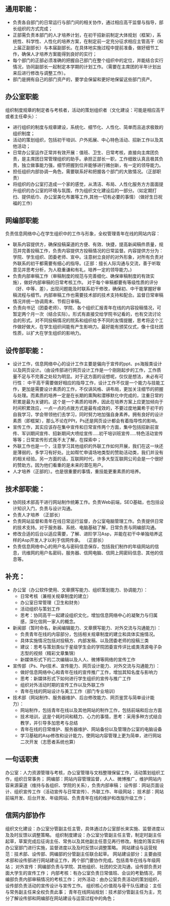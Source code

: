 ## 通用职能：

- 负责各自部门的日常运行与部门间的相关协作，通过相应高干监督与指导，部长组织的方式完成；
- 正部需负责本部门的人才培养计划，在初干招新前制定大体规划（框架），系统性、科学性、人性化的培养方案，在制定前一定充分征求相应主管高干（和上届正副部长）与本届副部长。在具体地实施过程中提前准备，做好细节工作，确保人才培养方案能得到良好的实行；
- 每个部门的正部必须准确的把握自己部门在整个组织中的定位，并能结合实行情况，协同副部长一起制定本学期的计划工作。（需要在主席团的半年计划出来后进行修改与调整工作）。
- 部门是拥有自己的部门资产的，要学会保留和更好地保留这些部门资产。


## 办公室职能

组织制度规章的制定者与考核者，活动的策划组织者（文化建设：可能是相应高干或者主任牵头）：

- 进行组织的制度与规章建设，系统化、细节化、人性化、简单而且追求极致的组织制度；
- 活动的策划组织，包括初干培训、户外拓展、中心特色活动、招新工作以及其他活动；
- 日常办公室运作正常并有效开展：值班、卫生、日常考核，直接向主席团负责，是主席团日常管理组织的助手。承担正部长一职，工作细致认真且极其负责，独立做事能力强，细节把握到位并能够进行微创新，有一定的领导能力。
- 担任组织内部协调一角色，需要联系好和把握各个部门的大致情况。（正部职责）
- 将组织的办公室打造成一个家的感觉，从清洁、布局、人性化服务方方面面提升组织的办公室的环境与氛围，作为组织文化建设后的一部分。（如定期打扫、提供纸巾、办公室美化布置等工作,其他一切有必要的事情）（做好生日祝福的工作）


## 网编部职能

负责信息网络中心在学生组织中的工作与形象，全权管理青年在线的网站内容：

- 联系内容提供方，确保投稿渠道的方便、有效、快捷，提高新闻稿件质量，规范并完善投稿工作，负责内容提供方投稿情况的日常监督。内容提供方分为：学院、学生组织、团委老师、宣中。注意树立良好的对外形象，对所有负责对外联系的初干都需要有细心的指导。(正部：擅长人际沟通与交流，善于听取意见并思考分析，为人稳重谦和有礼，培养一定的领导能力。)
- 负责内部审稿工作（审稿制度的规范与完善细化、确保审稿制度的有效实施），做好内部审稿的日常考核工作。 对于每个审稿都要有等级性质的评分（好、中等、差），出现问题能及时联系初干修改，确保初、中干能掌握好审稿流程与细节。内部审稿工作也需要技术部的技术支持和配合。监督日常审稿情况并统一协调周末、节假日审稿。
- 负责向书记（团委老师）、学院、各个组织汇报青年在线的内容投稿情况，可暂定两个月一次（结合实际）。形式有直接交给学院书记看的，也有交流讨论会的形式。对不同投稿情况的院系和组织给予不同的友情提醒，思考将这个工作做好做大，在学生组织间能有产生影响力。最好能有颁奖仪式，像十佳社团性质，以扩大在学生组织的影响力。


## 设传部职能：

- 设计工作，信息网络中心的设计工作主要是偏向于宣传的ppt、ps海报类设计以及网页设计。（由设传部进行网页设计工作是一个刚刚起步的工作，工作质量不足与不完善之处较为明显。对于这方面的设想呢，仅仅是想法，未必有可行性： 中干高干需要做好相应的指导工作，设计工作不仅是一个能力与技能工作，更加是需要设计素质的工作，不仅讲风格、讲布局，更加关注细节的把握与处理。而素质的培养一定是在长期的熏陶和潜移默化中完成的，注重日常的积累是最为关键的。这个是一个素质的培养，因此在培养方案上应更加倾向于时间积累效应，一点一点的点拨方式是最有成效的，不要过度地冀希于初干的自我学习，学会带领他们去学习，同时努力地加强自身素养。拥有良好的设计素质（即框架），那么不论在PPt，Ps还是网页设计都会有着指导性的影响。
- 宣传工作，其实应该存在集中宣传和日常宣传两个方面，集中包括招新前宣传、军训期间宣传、招新期间大喷绘宣传.....初干培训班宣传.....特色活动宣传等等；日常宣传形式我不太了解，在探索中；
- 外联工作也是一个，注意学习其他组织的外联工作如何开展，我们在这一块还是薄弱的，多学习有好处。比如帮忙申请场地类型的赞助活动类，我们并没有的相关经验。另一方面的话，互联网时代，许多大型互联网公司会是一个很好的赞助方。因为他们看重的是未来的潜在用户。
- 人才培养（正部的）。也是很重要的事情，重技能更重素质的培养。

## 技术部职能：

- 协同技术部高干进行网站制作统筹工作。负责Web前端，SEO基础，也包括设计知识入门，负责与设计沟通。
- 负责人才培养 （正部长）
- 负责网站监督和青年在线日常运行监督，办公室电脑管理工作。负责提供日常的技术支持。对于服务器、系统、电脑基础了解，日常负责与网编部沟通。
- 修改合适的后台以适应需要，了解、进阶学习Asp，并能在初干中单独培养这样的Asp开发人才以利于信网传承。  （正部长）
- 负责信息网络中心的用户名与密码信息保存，包括我们制作的年级网站的信息，讯维网的用户名密码，服务器、信网电脑、信网上网密码信息、其他的信息等。

## 补充：

- 办公室（办公软件使用、文章撰写能力、组织策划能力、协调能力）：
    - 日常考核（兼相关规章制度的建立）
    - 办公室日常管理（卫生和财务）
    - 活动组织与策划工作
    - 思考：协同高干一起建设组织文化，增加信息网络中心的凝聚力与归属感，深化信网一家人的概念。
- 新闻部（暂时命名，新闻编辑能力、文章撰写能力、对外交流与沟通能力）：
    - 负责青年在线的内容部分，包括相关规章制度的建立和具体实施情况。
    - 具体实施情况包括对投稿方、内部发稿、以及团委老师的投稿三类
    - 建议：思考与策划类似于星级学生会的学院团委宣传评比或类清源电子杂志型的视频（精彩文章集锦）
    - 新媒体形式下的二次编辑以及人人、微博等网络的宣传工作
- 宣传部（Ps、Ppt技术、宣传能力、网页设计能力、对外交流与沟通能力）：
    - 做好信息网络中心和青年在线的宣传推广工作，增加其知名度与影响力
    - 思考：新媒体形式下如何进行学生组织的宣传与推广工作
    - 组织对外活动时期的宣传工作以及外联工作
    - 青年在线的网站设计与美工工作（部门专业培训）
- 技术部（网站制作、服务器维护、后台修改能力、网页鉴赏与简单设计能力）：
    - 网站制作，包括青年在线以及其他网站的制作工作，包括前端和后台方面
    - 技术培训，这是个耗时间和精力、心力的事情，思考：采用多种方式结合教学，并引导多加思考与总结
    - 青年在线的日常维护、服务器维护、网站备份以及管理办公室的电脑设备
    - 学习基础的Asp修改和设计能力，使网站内容管理上更为简单，进行网站二次开发（志愿者系统也算）

## 一句话职责

办公室：人力资源管理与考核，办公室管理与文档整理保留工作，活动策划组织工作，组织日常事务；
网编部：网站内容管理监督，人人、微博推广，维护网站内容来源渠道（维持与各组织、学院的关系），负责内部审稿；
设传部：网站页面设计、组织宣传工作（活动宣传与日常宣传）、外联工作、年级网站；
技术部：网站前端开发、后台开发、年级网站、负责青年在线的维护和改版升级工作；

## 信网内部协作

组织文化建设：办公室分管副主任主管，具体通过办公室部长来实施、监督进度以及及时反馈以调整策略。
组织制度建设：办公室分管副主任主管，制定时副主任起草，草案完成后征询主任、常务以及其他副主任意见再行修改。制度的落实将有办公室部门进行实施，监督进度以及及时反馈以调整策略。
网站建设与运营规范：技术部、设传部、网编部的分管副主任联合起草。
网站建设部分：主要由技术部和设传部进行网站建设工作，两个部门要协作完成。包括青年在线与年级网站；
对外宣传：网编部负责与学院、其他组织、社团的交流沟通，设传部负责对面大学生的宣传工作；
内部考核：有办公室负责日常值班、会议的考勤情况，网编部负责内部审稿情况的考核工作；
对外活动：由办公室负责活动的策划组织，设传部负责活动的宣传设计与宣传工作。
组织核心价值观与骨干队伍建设：主任与常务副主任来全权负责此事；
青年在线网站规划：技术部分管副主任为主，充分了解设传部和网编部在网站建设与运营过程中的角色；